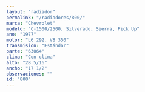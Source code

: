 ```yaml
---
layout: "radiador"
permalink: "/radiadores/800/"
marca: "Chevrolet"
modelo: "C-1500/2500, Silverado, Sierra, Pick Up"
ano: "1977"
motor: "L6 292, V8 350"
transmision: "Estándar"
parte: "63064"
clima: "Con clima"
alto: "28 5/16"
ancho: "17 1/2"
observaciones: ""
id: "800"
---
```


